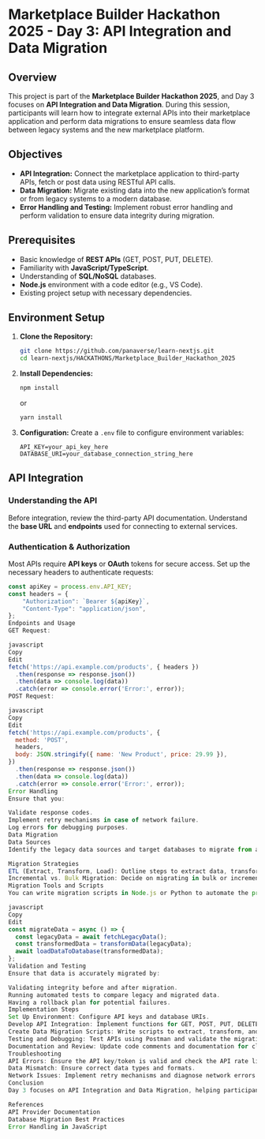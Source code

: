 # Marketplace Builder Hackathon 2025 - Day 3: API Integration and Data Migration

## Overview
This project is part of the **Marketplace Builder Hackathon 2025**, and Day 3 focuses on **API Integration and Data Migration**. During this session, participants will learn how to integrate external APIs into their marketplace application and perform data migrations to ensure seamless data flow between legacy systems and the new marketplace platform.

## Objectives
- **API Integration:** Connect the marketplace application to third-party APIs, fetch or post data using RESTful API calls.
- **Data Migration:** Migrate existing data into the new application’s format or from legacy systems to a modern database.
- **Error Handling and Testing:** Implement robust error handling and perform validation to ensure data integrity during migration.

## Prerequisites
- Basic knowledge of **REST APIs** (GET, POST, PUT, DELETE).
- Familiarity with **JavaScript/TypeScript**.
- Understanding of **SQL/NoSQL** databases.
- **Node.js** environment with a code editor (e.g., VS Code).
- Existing project setup with necessary dependencies.

## Environment Setup

1. **Clone the Repository:**
    ```bash
    git clone https://github.com/panaverse/learn-nextjs.git
    cd learn-nextjs/HACKATHONS/Marketplace_Builder_Hackathon_2025
    ```

2. **Install Dependencies:**
    ```bash
    npm install
    ```
    or
    ```bash
    yarn install
    ```

3. **Configuration:**
    Create a `.env` file to configure environment variables:
    ```env
    API_KEY=your_api_key_here
    DATABASE_URI=your_database_connection_string_here
    ```

## API Integration

### Understanding the API
Before integration, review the third-party API documentation. Understand the **base URL** and **endpoints** used for connecting to external services.

### Authentication & Authorization
Most APIs require **API keys** or **OAuth** tokens for secure access. Set up the necessary headers to authenticate requests:
```javascript
const apiKey = process.env.API_KEY;
const headers = {
    "Authorization": `Bearer ${apiKey}`,
    "Content-Type": "application/json",
};
Endpoints and Usage
GET Request:

javascript
Copy
Edit
fetch('https://api.example.com/products', { headers })
  .then(response => response.json())
  .then(data => console.log(data))
  .catch(error => console.error('Error:', error));
POST Request:

javascript
Copy
Edit
fetch('https://api.example.com/products', {
  method: 'POST',
  headers,
  body: JSON.stringify({ name: 'New Product', price: 29.99 }),
})
  .then(response => response.json())
  .then(data => console.log(data))
  .catch(error => console.error('Error:', error));
Error Handling
Ensure that you:

Validate response codes.
Implement retry mechanisms in case of network failure.
Log errors for debugging purposes.
Data Migration
Data Sources
Identify the legacy data sources and target databases to migrate from and to.

Migration Strategies
ETL (Extract, Transform, Load): Outline steps to extract data, transform it into the required format, and load it into the new database.
Incremental vs. Bulk Migration: Decide on migrating in bulk or incrementally to avoid downtime.
Migration Tools and Scripts
You can write migration scripts in Node.js or Python to automate the process:

javascript
Copy
Edit
const migrateData = async () => {
  const legacyData = await fetchLegacyData();
  const transformedData = transformData(legacyData);
  await loadDataToDatabase(transformedData);
};
Validation and Testing
Ensure that data is accurately migrated by:

Validating integrity before and after migration.
Running automated tests to compare legacy and migrated data.
Having a rollback plan for potential failures.
Implementation Steps
Set Up Environment: Configure API keys and database URIs.
Develop API Integration: Implement functions for GET, POST, PUT, DELETE API operations.
Create Data Migration Scripts: Write scripts to extract, transform, and load data.
Testing and Debugging: Test APIs using Postman and validate the migration.
Documentation and Review: Update code comments and documentation for clarity.
Troubleshooting
API Errors: Ensure the API key/token is valid and check the API rate limits.
Data Mismatch: Ensure correct data types and formats.
Network Issues: Implement retry mechanisms and diagnose network errors using debugging tools.
Conclusion
Day 3 focuses on API Integration and Data Migration, helping participants integrate third-party APIs into their marketplace application and efficiently migrate data to the new platform.

References
API Provider Documentation
Database Migration Best Practices
Error Handling in JavaScript
